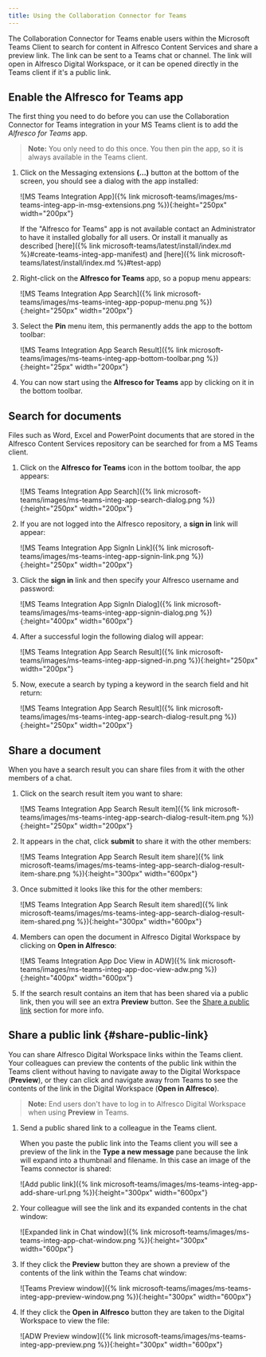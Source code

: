 ```yaml
---
title: Using the Collaboration Connector for Teams
---
```


The Collaboration Connector for Teams enable users within the Microsoft Teams Client to search for content in
Alfresco Content Services and share a preview link. The link can be sent to a Teams chat or channel. The link will open
in Alfresco Digital Workspace, or it can be opened directly in the Teams client if it's a public link.

## Enable the Alfresco for Teams app

The first thing you need to do before you can use the Collaboration Connector for Teams integration in your 
MS Teams client is to add the *Alfresco for Teams* app.

>**Note:** You only need to do this once. You then pin the app, so it is always available in the Teams client.

1. Click on the Messaging extensions **(...)** button at the bottom of the screen, you should see a dialog with the 
   app installed:

   ![MS Teams Integration App]({% link microsoft-teams/images/ms-teams-integ-app-in-msg-extensions.png %}){:height="250px" width="200px"}

   If the "Alfresco for Teams" app is not available contact an Administrator to have it installed globally for all users.
   Or install it manually as described [here]({% link microsoft-teams/latest/install/index.md %}#create-teams-integ-app-manifest)
   and [here]({% link microsoft-teams/latest/install/index.md %}#test-app)

2. Right-click on the **Alfresco for Teams** app, so a popup menu appears:

   ![MS Teams Integration App Search]({% link microsoft-teams/images/ms-teams-integ-app-popup-menu.png %}){:height="250px" width="200px"}

3. Select the **Pin** menu item, this permanently adds the app to the bottom toolbar:

   ![MS Teams Integration App Search Result]({% link microsoft-teams/images/ms-teams-integ-app-bottom-toolbar.png %}){:height="25px" width="200px"}

4. You can now start using the **Alfresco for Teams** app by clicking on it in the bottom toolbar.

## Search for documents

Files such as Word, Excel and PowerPoint documents that are stored in the Alfresco Content Services repository 
can be searched for from a MS Teams client.

1. Click on the **Alfresco for Teams** icon in the bottom toolbar, the app appears:

   ![MS Teams Integration App Search]({% link microsoft-teams/images/ms-teams-integ-app-search-dialog.png %}){:height="250px" width="200px"}

2. If you are not logged into the Alfresco repository, a **sign in** link will appear:

   ![MS Teams Integration App SignIn Link]({% link microsoft-teams/images/ms-teams-integ-app-signin-link.png %}){:height="250px" width="200px"}

3. Click the **sign in** link and then specify your Alfresco username and password:

   ![MS Teams Integration App SignIn Dialog]({% link microsoft-teams/images/ms-teams-integ-app-signin-dialog.png %}){:height="400px" width="600px"}

4. After a successful login the following dialog will appear:

   ![MS Teams Integration App Search Result]({% link microsoft-teams/images/ms-teams-integ-app-signed-in.png %}){:height="250px" width="200px"}

5. Now, execute a search by typing a keyword in the search field and hit return:

   ![MS Teams Integration App Search Result]({% link microsoft-teams/images/ms-teams-integ-app-search-dialog-result.png %}){:height="250px" width="200px"}

## Share a document

When you have a search result you can share files from it with the other members of a chat.

1. Click on the search result item you want to share:

   ![MS Teams Integration App Search Result item]({% link microsoft-teams/images/ms-teams-integ-app-search-dialog-result-item.png %}){:height="250px" width="200px"}

2. It appears in the chat, click **submit** to share it with the other members:

   ![MS Teams Integration App Search Result item share]({% link microsoft-teams/images/ms-teams-integ-app-search-dialog-result-item-share.png %}){:height="300px" width="600px"}

3. Once submitted it looks like this for the other members:

   ![MS Teams Integration App Search Result item shared]({% link microsoft-teams/images/ms-teams-integ-app-search-dialog-result-item-shared.png %}){:height="300px" width="600px"}

4. Members can open the document in Alfresco Digital Workspace by clicking on **Open in Alfresco**:

   ![MS Teams Integration App Doc View in ADW]({% link microsoft-teams/images/ms-teams-integ-app-doc-view-adw.png %}){:height="400px" width="600px"}

5. If the search result contains an item that has been shared via a public link, then you will see an extra **Preview** 
   button. See the [Share a public link](#share-public-link) section for more info.

## Share a public link {#share-public-link}

You can share Alfresco Digital Workspace links within the Teams client. Your colleagues can preview the contents of the 
public link within the Teams client without having to navigate away to the Digital Workspace (**Preview**), or they can 
click and navigate away from Teams to see the contents of the link in the Digital Workspace (**Open in Alfresco**).

>**Note:** End users don't have to log in to Alfresco Digital Workspace when using **Preview** in Teams.

1. Send a public shared link to a colleague in the Teams client.

   When you paste the public link into the Teams client you will see a preview of the link in the **Type a new message** 
   pane because the link will expand into a thumbnail and filename. In this case an image of the Teams connector is shared:

   ![Add public link]({% link microsoft-teams/images/ms-teams-integ-app-add-share-url.png %}){:height="300px" width="600px"}

2. Your colleague will see the link and its expanded contents in the chat window:

   ![Expanded link in Chat window]({% link microsoft-teams/images/ms-teams-integ-app-chat-window.png %}){:height="300px" width="600px"}

3. If they click the **Preview** button they are shown a preview of the contents of the link within the Teams chat window:

   ![Teams Preview window]({% link microsoft-teams/images/ms-teams-integ-app-preview-window.png %}){:height="300px" width="600px"}

4. If they click the **Open in Alfresco** button they are taken to the Digital Workspace to view the file:  

   ![ADW Preview window]({% link microsoft-teams/images/ms-teams-integ-app-preview.png %}){:height="300px" width="600px"}
